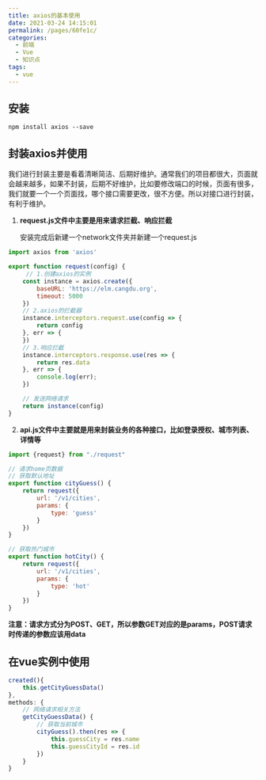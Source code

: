 ```yaml
---
title: axios的基本使用
date: 2021-03-24 14:15:01
permalink: /pages/60fe1c/
categories:
  - 前端
  - Vue
  - 知识点
tags:
  - vue
---
```

## 安装

`npm install axios --save`

## 封装axios并使用

我们进行封装主要是看着清晰简洁、后期好维护。通常我们的项目都很大，页面就会越来越多，如果不封装，后期不好维护，比如要修改端口的时候，页面有很多，我们就要一个一个页面找，哪个接口需要更改，很不方便。所以对接口进行封装，有利于维护。

1. **request.js文件中主要是用来请求拦截、响应拦截**

   安装完成后新建一个network文件夹并新建一个request.js

```js
import axios from 'axios'

export function request(config) {
     // 1.创建axios的实例
    const instance = axios.create({
        baseURL: 'https://elm.cangdu.org',
        timeout: 5000
    })
	// 2.axios的拦截器
    instance.interceptors.request.use(config => {
        return config
    }, err => {
    })
	// 3.响应拦截
    instance.interceptors.response.use(res => {
        return res.data
    }, err => {
        console.log(err);
    })

    // 发送网络请求
    return instance(config)
}
```

2. **api.js文件中主要就是用来封装业务的各种接口，比如登录授权、城市列表、详情等**

```js
import {request} from "./request"

// 请求home页数据
// 获取默认地址
export function cityGuess() {
    return request({
        url: '/v1/cities',
        params: {
            type: 'guess'
        }
    })
}

// 获取热门城市
export function hotCity() {
    return request({
        url: '/v1/cities',
        params: {
            type: 'hot'
        }
    })
}
```

**注意：请求方式分为POST、GET，所以参数GET对应的是params，POST请求时传递的参数应该用data**

## 在vue实例中使用

```js
created(){
    this.getCityGuessData()
},
methods: {
    // 网络请求相关方法
    getCityGuessData() {
        // 获取当前城市
        cityGuess().then(res => {
            this.guessCity = res.name
            this.guessCityId = res.id
        })
    }
}
```
